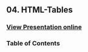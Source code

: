 ## 04. HTML-Tables
### [View Presentation online](https://rawgit.com/TelerikAcademy/HTML/master/04.%20HTML-Tables/slides/index.html)
### Table of Contents
